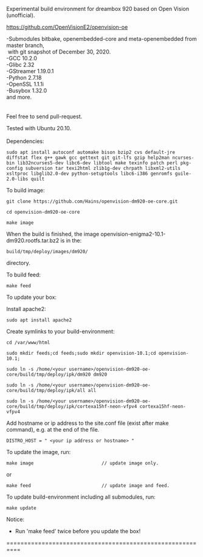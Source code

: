 Experimental build environment for dreambox 920 based on Open Vision (unofficial).

https://github.com/OpenVisionE2/openvision-oe

-Submodules bitbake, openembedded-core and meta-openembedded from master branch,<br>
&nbsp;with git snapshot of December 30, 2020.<br>
-GCC 10.2.0<br>
-Glibc 2.32<br>
-GStreamer 1.19.0.1<br>
-Python 2.7.18<br>
-OpenSSL 1.1.1i<br>
-Busybox 1.32.0<br>
and more.<br>
<br>
<br>
Feel free to send pull-request.

Tested with Ubuntu 20.10.
<br>
<br>
Dependencies:
```
sudo apt install autoconf automake bison bzip2 cvs default-jre diffstat flex g++ gawk gcc gettext git git-lfs gzip help2man ncurses-bin lib32ncurses5-dev libc6-dev libtool make texinfo patch perl pkg-config subversion tar texi2html zlib1g-dev chrpath libxml2-utils xsltproc libglib2.0-dev python-setuptools libc6-i386 genromfs guile-2.0-libs quilt
```
To build image:
```
git clone https://github.com/Hains/openvision-dm920-oe-core.git

cd openvision-dm920-oe-core

make image
```
When the build is finished, the image openvision-enigma2-10.1-dm920.rootfs.tar.bz2 is in the:
```
build/tmp/deploy/images/dm920/
```
directory.

To build feed:
```
make feed
```

To update your box:

Install apache2:
```
sudo apt install apache2
```
Create symlinks to your build-environment:
```
cd /var/www/html

sudo mkdir feeds;cd feeds;sudo mkdir openvision-10.1;cd openvision-10.1;

sudo ln -s /home/<your username>/openvision-dm920-oe-core/build/tmp/deploy/ipk/dm920 dm920 

sudo ln -s /home/<your username>/openvision-dm920-oe-core/build/tmp/deploy/ipk/all all

sudo ln -s /home/<your username>/openvision-dm920-oe-core/build/tmp/deploy/ipk/cortexa15hf-neon-vfpv4 cortexa15hf-neon-vfpv4
```
Add hostname or ip address to the site.conf file (exist after make command), e.g. at the end of the file.
```
DISTRO_HOST = " <your ip address or hostname> "
```
To update the image, run:
```
make image                         // update image only.
```
or  
```
make feed                          // update image and feed.
```

To update build-environment including all submodules, run:
```
make update
```

Notice: 
* Run 'make feed' twice before you update the box!

==========================================================
